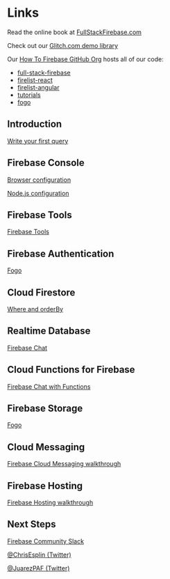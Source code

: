 # Links

Read the online book at [FullStackFirebase.com](https://www.fullstackfirebase.com/)

Check out our [Glitch.com demo library](https://glitch.com/@deltaepsilon)

Our [How To Firebase GitHub Org](https://github.com/how-to-firebase) hosts all of our code:

- [full-stack-firebase](https://github.com/how-to-firebase/full-stack-firebase)
- [firelist-react](https://github.com/how-to-firebase/firelist-react)
- [firelist-angular](https://github.com/how-to-firebase/firelist-angular)
- [tutorials](https://github.com/how-to-firebase/tutorials)
- [fogo](https://github.com/how-to-firebase/fogo)


## Introduction

[Write your first query](https://glitch.com/edit/#!/coordinated-freighter)


## Firebase Console

[Browser configuration](https://glitch.com/edit/#!/malachite-engine)

[Node.js configuration](https://glitch.com/edit/#!/thread-asphalt)


## Firebase Tools

[Firebase Tools](https://glitch.com/edit/#!/somber-binder)


## Firebase Authentication

[Fogo](https://fogo.howtofirebase.com/login)


## Cloud Firestore

[Where and orderBy](https://glitch.com/edit/#!/earthy-rhinoceros)


## Realtime Database

[Firebase Chat](https://glitch.com/edit/#!/truth-spleen)


## Cloud Functions for Firebase

[Firebase Chat with Functions](https://glitch.com/edit/#!/merciful-quicksand)


## Firebase Storage

[Fogo](https://fogo.howtofirebase.com/login)


## Cloud Messaging

[Firebase Cloud Messaging walkthrough](https://glitch.com/edit/#!/fine-ping)


## Firebase Hosting

[Firebase Hosting walkthrough](https://glitch.com/edit/#!/ripe-knife?path=firebase.json:3:23)


## Next Steps

[Firebase Community Slack](https://firebase.community/)

[@ChrisEsplin (Twitter)](https://twitter.com/chrisesplin)

[@JuarezPAF (Twitter)](https://twitter.com/juarezpaf)
